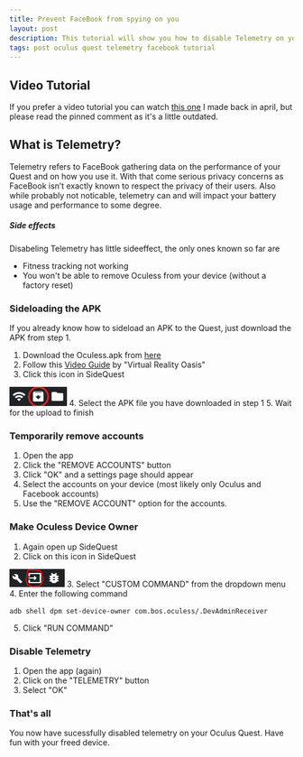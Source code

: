 ```yaml
---
title: Prevent FaceBook from spying on you
layout: post
description: This tutorial will show you how to disable Telemetry on your Oculus Quest (2)
tags: post oculus quest telemetry facebook tutorial
---
```


## Video Tutorial
If you prefer a video tutorial you can watch [this one](https://www.youtube.com/watch?v=ArXk_hob4RE) I made back in april, but please read the pinned comment as it's a little outdated.

## What is Telemetry?
Telemetry refers to FaceBook gathering data on the performance of your Quest and on how you use it. With that come serious privacy concerns as FaceBook isn’t exactly known to respect the privacy of their users. Also while probably not noticable, telemetry can and will impact your battery usage and performance to some degree.

##### Side effects
Disabeling Telemetry has little sideeffect, the only ones known so far are
- Fitness tracking not working
- You won't be able to remove Oculess from your device (without a factory reset)

### Sideloading the APK
If you already know how to sideload an APK to the Quest, just download the APK from step 1.
1. Download the Oculess.apk from [here](https://github.com/basti564/Oculess/releases)
2. Follow this [Video Guide](https://youtu.be/RoIXxIfRNTw?t=125) by "Virtual Reality Oasis"
3. Click this icon in SideQuest 

![Install APK from folder](/assets/images/posts/install.PNG)
4. Select the APK file you have downloaded in step 1
5. Wait for the upload to finish

### Temporarily remove accounts
1. Open the app
2. Click the "REMOVE ACCOUNTS" button
3. Click "OK" and a settings page should appear
4. Select the accounts on your device (most likely only Oculus and Facebook accounts)
5. Use the "REMOVE ACCOUNT" option for the accounts.

### Make Oculess Device Owner
1. Again open up SideQuest
2. Click on this icon in SideQuest

![Run ADB commands](/assets/images/posts/adb.PNG)
3. Select "CUSTOM COMMAND" from the dropdown menu
4. Enter the following command
```
adb shell dpm set-device-owner com.bos.oculess/.DevAdminReceiver
```
5. Click "RUN COMMAND"

### Disable Telemetry
1. Open the app (again)
2. Click on the "TELEMETRY" button
3. Select "OK"

### That's all
You now have sucessfully disabled telemetry on your Oculus Quest. Have fun with your freed device.
